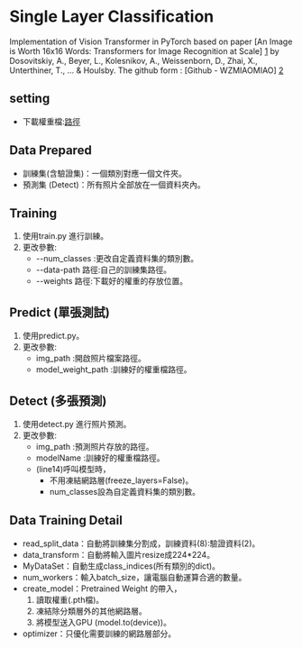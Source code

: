 ﻿# Single Layer Classification
Implementation of Vision Transformer in PyTorch based on paper [An Image is Worth 16x16 Words: Transformers for Image Recognition at Scale] [1] by Dosovitskiy, A., Beyer, L., Kolesnikov, A., Weissenborn, D., Zhai, X., Unterthiner, T., ... & Houlsby.
The github form : [Github - WZMIAOMIAO] [2]

## setting
- 下載權重檔:[路徑]

## Data Prepared
- 訓練集(含驗證集)：一個類別對應一個文件夾。
- 預測集 (Detect)：所有照片全部放在一個資料夾內。

## Training 
1. 使用train.py 進行訓練。
2. 更改參數:
    - --num_classes :更改自定義資料集的類別數。
    - --data-path 路徑:自己的訓練集路徑。
    - --weights 路徑:下載好的權重的存放位置。

## Predict (單張測試)
1. 使用predict.py。
2. 更改參數:
    - img_path :開啟照片檔案路徑。
    - model_weight_path :訓練好的權重檔路徑。

## Detect (多張預測)
1. 使用detect.py 進行照片預測。
2. 更改參數:
    - img_path :預測照片存放的路徑。
    - modelName :訓練好的權重檔路徑。
    - (line14)呼叫模型時，
        - 不用凍結網路層(freeze_layers=False)。
        - num_classes設為自定義資料集的類別數。

## Data Training Detail
- read_split_data：自動將訓練集分割成，訓練資料(8):驗證資料(2)。
- data_transform：自動將輸入圖片resize成224*224。
- MyDataSet：自動生成class_indices(所有類別的dict)。
- num_workers：輸入batch_size，讓電腦自動運算合適的數量。
- create_model：Pretrained Weight 的帶入，
    1. 讀取權重(.pth檔)。
    2. 凍結除分類層外的其他網路層。
    3. 將模型送入GPU (model.to(device))。
- optimizer：只優化需要訓練的網路層部分。

[1]: https://arxiv.org/abs/2010.11929 "Deep Residual Learning for Image Recognition"
[2]: https://github.com/WZMIAOMIAO/deep-learning-for-image-processing/blob/master/pytorch_classification/vision_transformer/README.mdr "Github - WZMIAOMIAO"
[路徑]: https://github.com/rwightman/pytorch-image-models/releases/download/v0.1-vitjx/jx_vit_base_patch16_224_in21k-e5005f0a.pth
